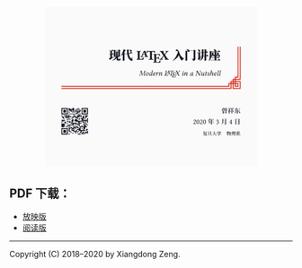 <p align="center">
  <img src="latex-talk.svg" alt="latex-talk" width=75%>
</p>

## PDF 下载：

- [放映版](https://github.com/stone-zeng/latex-talk/releases/download/2019-04-18/latex-talk.pdf)
- [阅读版](https://github.com/stone-zeng/latex-talk/releases/download/2019-04-18/latex-talk-handout.pdf)

-----

Copyright (C) 2018&ndash;2020 by Xiangdong Zeng.
